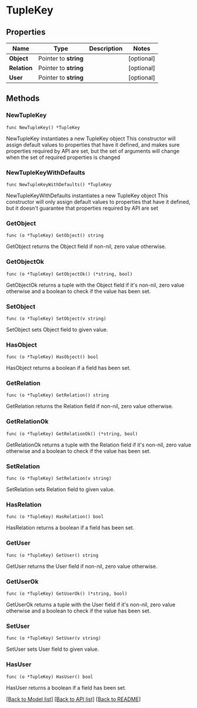 # TupleKey

## Properties

Name | Type | Description | Notes
------------ | ------------- | ------------- | -------------
**Object** | Pointer to **string** |  | [optional] 
**Relation** | Pointer to **string** |  | [optional] 
**User** | Pointer to **string** |  | [optional] 

## Methods

### NewTupleKey

`func NewTupleKey() *TupleKey`

NewTupleKey instantiates a new TupleKey object
This constructor will assign default values to properties that have it defined,
and makes sure properties required by API are set, but the set of arguments
will change when the set of required properties is changed

### NewTupleKeyWithDefaults

`func NewTupleKeyWithDefaults() *TupleKey`

NewTupleKeyWithDefaults instantiates a new TupleKey object
This constructor will only assign default values to properties that have it defined,
but it doesn't guarantee that properties required by API are set

### GetObject

`func (o *TupleKey) GetObject() string`

GetObject returns the Object field if non-nil, zero value otherwise.

### GetObjectOk

`func (o *TupleKey) GetObjectOk() (*string, bool)`

GetObjectOk returns a tuple with the Object field if it's non-nil, zero value otherwise
and a boolean to check if the value has been set.

### SetObject

`func (o *TupleKey) SetObject(v string)`

SetObject sets Object field to given value.

### HasObject

`func (o *TupleKey) HasObject() bool`

HasObject returns a boolean if a field has been set.

### GetRelation

`func (o *TupleKey) GetRelation() string`

GetRelation returns the Relation field if non-nil, zero value otherwise.

### GetRelationOk

`func (o *TupleKey) GetRelationOk() (*string, bool)`

GetRelationOk returns a tuple with the Relation field if it's non-nil, zero value otherwise
and a boolean to check if the value has been set.

### SetRelation

`func (o *TupleKey) SetRelation(v string)`

SetRelation sets Relation field to given value.

### HasRelation

`func (o *TupleKey) HasRelation() bool`

HasRelation returns a boolean if a field has been set.

### GetUser

`func (o *TupleKey) GetUser() string`

GetUser returns the User field if non-nil, zero value otherwise.

### GetUserOk

`func (o *TupleKey) GetUserOk() (*string, bool)`

GetUserOk returns a tuple with the User field if it's non-nil, zero value otherwise
and a boolean to check if the value has been set.

### SetUser

`func (o *TupleKey) SetUser(v string)`

SetUser sets User field to given value.

### HasUser

`func (o *TupleKey) HasUser() bool`

HasUser returns a boolean if a field has been set.


[[Back to Model list]](../README.md#documentation-for-models) [[Back to API list]](../README.md#documentation-for-api-endpoints) [[Back to README]](../README.md)


